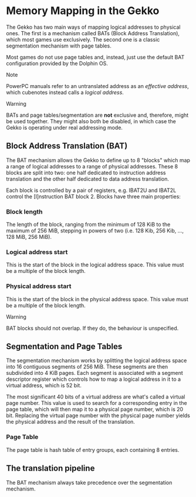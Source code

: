 # Memory Mapping in the Gekko

The Gekko has two main ways of mapping logical addresses to physical ones. The first is a mechanism
called BATs (Block Address Translation), which most games use exclusively. The second one is a
classic segmentation mechanism with page tables.

Most games do not use page tables and, instead, just use the default BAT configuration provided by
the Dolphin OS.

> [!NOTE]
> PowerPC manuals refer to an untranslated address as an _effective address_, which cubenotes instead
> calls a _logical address_.

> [!WARNING]
> BATs and page tables/segmentation are **not** exclusive and, therefore, might be used together.
> They might also both be disabled, in which case the Gekko is operating under real addressing mode.

## Block Address Translation (BAT)

The BAT mechanism allows the Gekko to define up to 8 "blocks" which map a range of logical addresses
to a range of physical addresses. These 8 blocks are split into two: one half dedicated to instruction
address translation and the other half dedicated to data address translation.

Each block is controlled by a pair of registers, e.g. IBAT2U and IBAT2L control the [I]nstruction
BAT block 2. Blocks have three main properties:

<div class="frame">

### Block length

The length of the block, ranging from the minimum of 128 KiB to the maximum of 256 MiB, stepping in
powers of two (i.e. 128 Kib, 256 Kib, ..., 128 MiB, 256 MiB).

### Logical address start

This is the start of the block in the logical address space. This value must be a multiple of the
block length.

### Physical address start

This is the start of the block in the physical address space. This value must be a multiple of the
block length.

</div>

> [!WARNING]
> BAT blocks should not overlap. If they do, the behaviour is unspecified.

## Segmentation and Page Tables

The segmentation mechanism works by splitting the logical address space into 16 contiguous
segments of 256 MiB. These segments are then subdivided into 4 KiB pages. Each segment is associated
with a segment descriptor register which controls how to map a logical address in it to a virtual
address, which is 52 bit.

The most significant 40 bits of a virtual address are what's called a virtual page number. This value
is used to search for a corresponding entry in the page table, which will then map it to a physical
page number, which is 20 bit. Replacing the virtual page number with the physical page number yields
the physical address and the result of the translation.

### Page Table

The page table is hash table of entry groups, each containing 8 entries.

## The translation pipeline

The BAT mechanism always take precedence over the segmentation mechanism.
